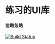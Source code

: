 # 练习的UI库

#### 忽略忽略

[![Build Status](https://www.travis-ci.org/IvanXing/practice-vue.svg?branch=master)](https://www.travis-ci.org/IvanXing/practice-vue)
